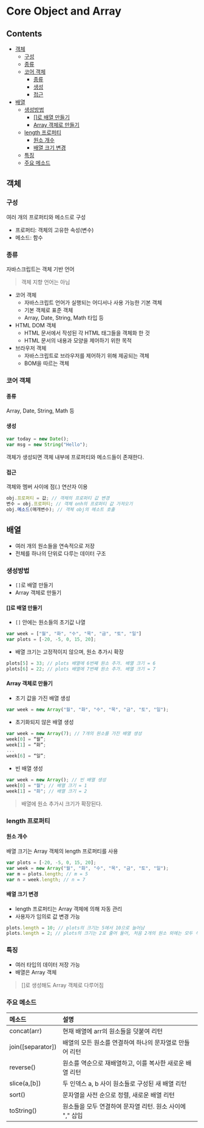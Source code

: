 Core Object and Array
===

Contents
---
- [객체](#객체)
  - [구성](#구성)
  - [종류](#종류)
  - [코어 객체](#코어-객체)
    - [종류](#종류)
    - [생성](#생성)
    - [접근](#접근)
- [배열](#배열)
  - [생성방법](#생성방법)
    - [[]로 배열 만들기](#로-배열-만들기)
    - [Array 객체로 만들기](#array-객체로-만들기)
  - [length 프로퍼티](#length-프로퍼티)
    - [원소 개수](#원소-개수)
    - [배열 크기 변경](#배열-크기-변경)
  - [특징](#특징)
  - [주요 메소드](#주요-메소드)

객체
---
### 구성
여러 개의 프로퍼티와 메소드로 구성
- 프로퍼티: 객체의 고유한 속성(변수)
- 메소드: 함수

### 종류
자바스크립트는 객체 기반 언어
> 객체 지향 언어는 아님

- 코어 객체
  - 자바스크립트 언어가 실행되는 어디서나 사용 가능한 기본 객체
  - 기본 객체로 표준 객체
  - Array, Date, String, Math 타입 등
- HTML DOM 객체
  - HTML 문서에서 작성된 각 HTML 태그들을 객체화 한 것
  - HTML 문서의 내용과 모양을 제어하기 위한 목적
- 브라우저 객체
  - 자바스크립트로 브라우저를 제어하기 위해 제공되는 객체
  - BOM을 따르는 객체

### 코어 객체
#### 종류
Array, Date, String, Math 등
#### 생성
```js
var today = new Date();
var msg = new String("Hello");
```
객체가 생성되면 객체 내부에 프로퍼티와 메소드들이 존재한다.
#### 접근
객체와 멤버 사이에 점(.) 연산자 이용
```js
obj.프로퍼티 = 값; // 객체의 프로퍼티 값 변경
변수 = obj.프로퍼티; // 객체 onh의 프로퍼티 값 가져오기
obj.메소드(매개변수); // 객체 obj의 메소트 호출
```

배열
---
- 여러 개의 원소들을 연속적으로 저장
- 전체를 하나의 단위로 다루는 데이터 구조

### 생성방법
- `[]`로 배열 만들기
- Array 객체로 만들기

#### []로 배열 만들기
- `[]` 안에는 원소들의 초기값 나열
```js
var week = ["월", "화", "수", "목", "금", "토", "일"]
var plots = [-20, -5, 0, 15, 20];
```
- 배열 크기는 고정적이지 않으며, 원소 추가시 확장

```js
plots[5] = 33; // plots 배열에 6번째 원소 추가. 배열 크기 = 6
plots[6] = 22; // plots 배열에 7번째 원소 추가. 배열 크기 = 7
```

#### Array 객체로 만들기
- 초기 값을 가진 배열 생성
```js
var week = new Array("월", "화", "수", "목", "금", "토", "일");
```
- 초기화되지 않은 배열 생성
```js
var week = new Array(7); // 7개의 원소를 가진 배열 생성
week[0] = “월”;
week[1] = “화”;
...
week[6] = “일”;
```
- 빈 배열 생성
```js
var week = new Array(); // 빈 배열 생성
week[0] = "월"; // 배열 크기 = 1
week[1] = "화"; // 배열 크기 = 2
```
> 배열에 원소 추가시 크기가 확장된다.

### length 프로퍼티
#### 원소 개수
배열 크기는 Array 객체의 length 프로퍼티를 사용
```js
var plots = [-20, -5, 0, 15, 20];
var week = new Array("월", "화", "수", "목", "금", "토", "일");
var m = plots.length; // m = 5
var n = week.length; // n = 7
```
#### 배열 크기 변경
- length 프로퍼티는 Array 객체에 의해 자동 관리
- 사용자가 임의로 값 변경 가능
```js
plots.length = 10; // plots의 크기는 5에서 10으로 늘어남
plots.length = 2; // plots의 크기는 2로 줄어 들어, 처음 2개의 원소 외에는 모두 삭제 됨
```

### 특징
- 여러 타입의 데이터 저장 가능
- 배열은 Array 객체
> []로 생성해도 Array 객체로 다루어짐

### 주요 메소드
| 메소드 | 설명  |
| :------------- | :------------- |
| concat(arr)    | 현재 배열에 arr의 원소들을 덧붙여 리턴  |
| join([separator])|배열의 모든 원소를 연결하여 하나의 문자열로 만들어 리턴|
| reverse() | 원소를 역순으로 재배열하고, 이를 복사한 새로운 배열 리턴 |
| slice(a,[b])| 두 인덱스 a, b 사이 원소들로 구성된 새 배열 리턴 |
| sort() | 문자열을 사전 순으로 정렬, 새로운 배열 리턴 |
| toString() | 원소들을 모두 연결하여 문자열 리턴. 원소 사이에 "," 삽입 |
